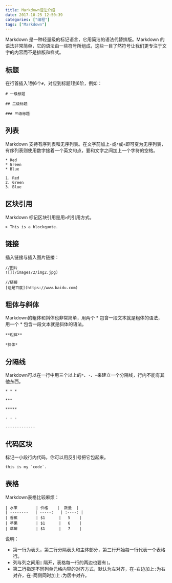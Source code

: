 ```yaml
---
title: Markdown语法介绍
date: 2017-10-25 12:50:39
categories: ["编程"]
tags: ["Markdown"]
---
```


Markdown 是一种轻量级的标记语言，它用简洁的语法代替排版。Markdown 的语法非常简单，它的语法由一些符号所组成，这些一目了然符号让我们更专注于文字的内容而不是排版和样式。

<!-- more -->

## 标题

在行首插入1到6个`#`，对应到标题1到6阶，例如：
```
# 一级标题

## 二级标题

### 三级标题
```

## 列表
Markdown 支持有序列表和无序列表。在文字前加上`-`或`*`或`+`即可变为无序列表，有序列表则使用数字接着一个英文句点，要和文字之间加上一个字符的空格。
```
* Red
* Green
* Blue

1. Red
2. Green
3. Blue
```

## 区块引用
Markdown 标记区块引用是用`>`的引用方式。
```
> This is a blockquote.
```

## 链接
插入链接与插入图片链接：
```
//图片
![](/images/2/img2.jpg)

//链接
[这是百度](https://www.baidu.com)
```
## 粗体与斜体

Markdown的粗体和斜体也非常简单，用两个 * 包含一段文本就是粗体的语法，用一个 * 包含一段文本就是斜体的语法。
```
**粗体**

*斜体*
```
## 分隔线

Markdown可以在一行中用三个以上的`*`、`-`、`—`来建立一个分隔线，行内不能有其他东西。
```
* * *

***

*****

- - -

-------------
```

## 代码区块
标记一小段行内代码，你可以用反引号把它包起来。
```
this is my `code`.
```

## 表格
Markdown表格比较麻烦：
```
| 水果        | 价格    |  数量  |
| --------   | -----:   | :----: |
| 香蕉        | $1      |   5    |
| 苹果        | $1      |   6    |
| 草莓        | $1      |   7    |
```
说明：
- 第一行为表头，第二行分隔表头和主体部分，第三行开始每一行代表一个表格行。
- 列与列之间用`|` 隔开，表格每一行的两边也要有`|`。
- 第二行指定不同列单元格内容的对齐方式，默认为左对齐，在`-`右边加上`:`为右对齐，在`-`两侧同时加上`:`为居中对齐。